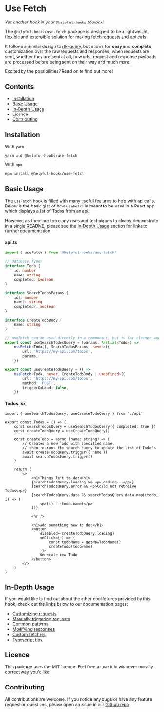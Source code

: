 # Use Fetch

_Yet another hook in your_ [`@helpful-hooks`](npm-helpful-hooks) _toolbox!_

The `@helpful-hooks/use-fetch` package is designed to be a lightweight, flexible and extensible solution for making fetch requests and api calls

It follows a similar design to [rtk-query](npm-rtk-query), but allows for __easy__ and __complete__ customization over the raw requests and responses, when requests are sent, whether they are sent at all, how urls, request and response payloads are processed before being sent on their way and much more.

Excited by the possibilities? Read on to find out more!

## Contents

- [Installation](#installation)
- [Basic Usage](#basic-usage)
- [In-Depth Usage](#in-depth-usage)
- [Licence](#licence)
- [Contributing](#contributing)

## Installation

With `yarn`

```sh
yarn add @helpful-hooks/use-fetch
```

With `npm`

```sh
npm install @helpful-hooks/use-fetch
```

## Basic Usage

The `useFetch` hook is filled with many useful features to help with api calls. Below is the basic gist of how `useFetch` is meant to be used in a React app which displays a list of Todos from an api. 

However, as there are too many uses and techniques to cleany demonstrate in a single README, please see the [In-Depth Usage](#in-depth-usage) section for links to further documentation

#### api.ts

```ts
import { useFetch } from '@helpful-hooks/use-fetch'

// Database Types
interface Todo {
    id: number
    name: string
    completed: boolean
}

interface SearchTodosParams {
    id?: number
    name?: string
    completed?: boolean
}

interface CreateTodoBody {
    name: string
}

// useFetch can be used directly in a component, but is far cleaner and DRYer when abstracted over in a custom hook
export const useSearchTodosQuery = (params: Partial<Todo>) => 
    useFetch<Todo[], SearchTodosParams, never>({
        url: 'https://my-api.com/todos',
        params,
    })

export const useCreateTodoQuery = () => 
    useFetch<Todo, never, CreateTodoBody | undefined>({
        url: 'https://my-api.com/todos',
        method: 'POST',
        triggerOnLoad: false,
    })
```

#### Todos.tsx

```tsx
import { useSearchTodosQuery, useCreateTodoQuery } from './api'

export const Todos = () => {
    const searchTodosQuery = useSearchTodosQuery({ completed: true })
    const createTodoQuery = useCreateTodoQuery()

    const createTodo = async (name: string) => {
        // Creates a new Todo with specified name, 
        // then re-runs the search query to update the list of Todo's
        await createTodoQuery.trigger({ name })
        await searchTodosQuery.trigger()
    }

    return (
        <>
            <h1>Things left to do:</h1>
            {searchTodosQuery.loading && <p>Loading...</p>}
            {searchTodosQuery.error && <p>Could not retreive Todos</p>}
            {searchTodosQuery.data && searchTodosQuery.data.map((todo, i) => (
                <p>{i} - {todo.name}</p>
            ))}

            <hr />

            <h1>Add something new to do:</h1>
            <button 
                disabled={createTodoQuery.loading}
                onClick={() => {
                    const todoName = getNewTodoName()
                    createTodo(todoName)
                }}>
                Generate new Todo
            </button>
        </>
    )
}
```

## In-Depth Usage

If you would like to find out about the other cool fetures provided by this hook, check out the links below to our documentation pages:

- [Customizing requests](docs-customizing-requests)
- [Manually triggering requests](docs-manually-triggering-requests)
- [Common patterns](docs-common-patterns)
- [Modifying responses](docs-modifying-responses)
- [Custom fetchers](docs-custom-fetchers)
- [Typescript tips](docs-typescript-tips)

## Licence

This package uses the MIT licence. Feel free to use it in whatever morally correct way you'd like

## Contributing

All contributions are welcome. If you notice any bugs or have any feature request or questions, please open an issue in our [Github repo](github-repo)

[github-repo]: https://github.com/taennan/use-fetch

[docs-customizing-requests]:          https://github.com/taennan/use-fetch/blob/main/docs/customizing-requests.md
[docs-manually-triggering-requests]:  https://github.com/taennan/use-fetch/blob/main/docs/manually-triggering-requests.md
[docs-common-patterns]:               https://github.com/taennan/use-fetch/blob/main/docs/common-patterns.md
[docs-modifying-responses]:           https://github.com/taennan/use-fetch/blob/main/docs/modifying-responses.md
[docs-custom-fetchers]:               https://github.com/taennan/use-fetch/blob/main/docs/custom-fetchers.md
[docs-typescript-tips]:               https://github.com/taennan/use-fetch/blob/main/docs/typescript-tips.md

[npm-helpful-hooks]: https://www.npmjs.com/search?q=%40helpful-hooks
[npm-rtk-query]: https://www.npmjs.com/package/@reduxjs/toolkit
